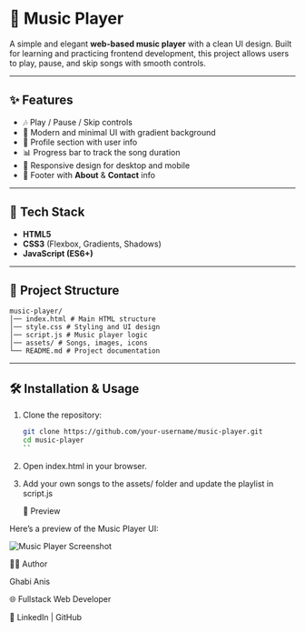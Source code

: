 # 🎵 Music Player  

A simple and elegant **web-based music player** with a clean UI design. Built for learning and practicing frontend development, this project allows users to play, pause, and skip songs with smooth controls.  

---

## ✨ Features  
- 🎶 Play / Pause / Skip controls  
- 🎨 Modern and minimal UI with gradient background  
- 👤 Profile section with user info  
- 📊 Progress bar to track the song duration  
- 📱 Responsive design for desktop and mobile  
- 🔗 Footer with **About** & **Contact** info  

---

## 🚀 Tech Stack  
- **HTML5**  
- **CSS3** (Flexbox, Gradients, Shadows)  
- **JavaScript (ES6+)**  

---

## 📂 Project Structure  

```
music-player/
│── index.html # Main HTML structure
│── style.css # Styling and UI design
│── script.js # Music player logic
│── assets/ # Songs, images, icons
└── README.md # Project documentation
```


---

## 🛠️ Installation & Usage  

1. Clone the repository:  
   ```bash
   git clone https://github.com/your-username/music-player.git
   cd music-player
   ``
2. Open index.html in your browser.

3. Add your own songs to the assets/ folder and update the playlist in script.js

   📸 Preview

Here’s a preview of the Music Player UI:

<!-- Replace with actual screenshot file -->
![Music Player Screenshot](./screenshot.png) <!-- replace with your screenshot path -->

👨‍💻 Author

Ghabi Anis

🌐 Fullstack Web Developer

🔗 LinkedIn
 | GitHub
